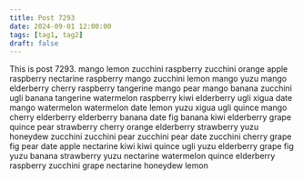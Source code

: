 ```yaml
---
title: Post 7293
date: 2024-09-01 12:00:00
tags: [tag1, tag2]
draft: false
---
```

This is post 7293.
mango
lemon
zucchini
raspberry
zucchini
orange
apple
raspberry
nectarine
raspberry
mango
zucchini
lemon
mango
yuzu
mango
elderberry
cherry
raspberry
tangerine
mango
pear
mango
banana
zucchini
ugli
banana
tangerine
watermelon
raspberry
kiwi
elderberry
ugli
xigua
date
mango
watermelon
watermelon
date
lemon
yuzu
xigua
ugli
quince
mango
cherry
elderberry
elderberry
banana
date
fig
banana
kiwi
elderberry
grape
quince
pear
strawberry
cherry
orange
elderberry
strawberry
yuzu
honeydew
zucchini
zucchini
pear
zucchini
pear
date
zucchini
cherry
grape
fig
pear
date
apple
nectarine
kiwi
kiwi
quince
ugli
yuzu
elderberry
grape
fig
yuzu
banana
strawberry
yuzu
nectarine
watermelon
quince
elderberry
raspberry
zucchini
grape
nectarine
honeydew
lemon
